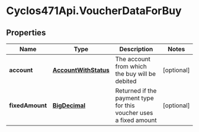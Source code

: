 # Cyclos471Api.VoucherDataForBuy

## Properties
Name | Type | Description | Notes
------------ | ------------- | ------------- | -------------
**account** | [**AccountWithStatus**](AccountWithStatus.md) | The account from which the buy will be debited | [optional] 
**fixedAmount** | [**BigDecimal**](BigDecimal.md) | Returned if the payment type for this voucher uses a fixed amount  | [optional] 


